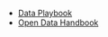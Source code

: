 - [Data Playbook](https://chhsdata.github.io/dataplaybook)
- [Open Data Handbook](https://chhsdata.github.io/opendatahandbook)
